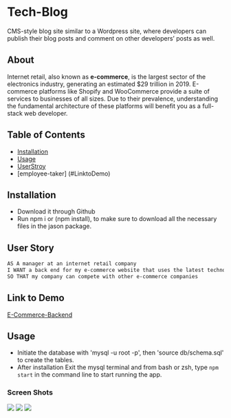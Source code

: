 # Tech-Blog
CMS-style blog site similar to a Wordpress site, where developers can publish their blog posts and comment on other developers’ posts as well.

## About
Internet retail, also known as **e-commerce**, is the largest sector of the electronics industry, generating an estimated $29 trillion in 2019. E-commerce platforms like Shopify and WooCommerce provide a suite of services to businesses of all sizes. Due to their prevalence, understanding the fundamental architecture of these platforms will benefit you as a full-stack web developer.

## Table of Contents
* [Installation](#installation)
* [Usage](#usage)
* [UserStroy](#UsersStory)
* [employee-taker] (#LinktoDemo)

## Installation 
- Download it through Github
- Run npm i or (npm install), to make sure to download all the necessary files in the jason package.

## User Story

```md
AS A manager at an internet retail company
I WANT a back end for my e-commerce website that uses the latest technologies
SO THAT my company can compete with other e-commerce companies
```

## Link to Demo
[E-Commerce-Backend](https://drive.google.com/file/d/14VkoAjSs1qs_8mhaWnAIzUNo0RylE4M0/view)

## Usage 
- Initiate the database with 'mysql -u root -p', then 'source db/schema.sql' to create the tables. 
- After installation Exit the mysql terminal and from bash or zsh, type `npm start` in the command line to start running the app.

### Screen Shots
![](assets/img/Categories.png)
![](assets/img/Products.png)
![](assets/img/Tags.png)